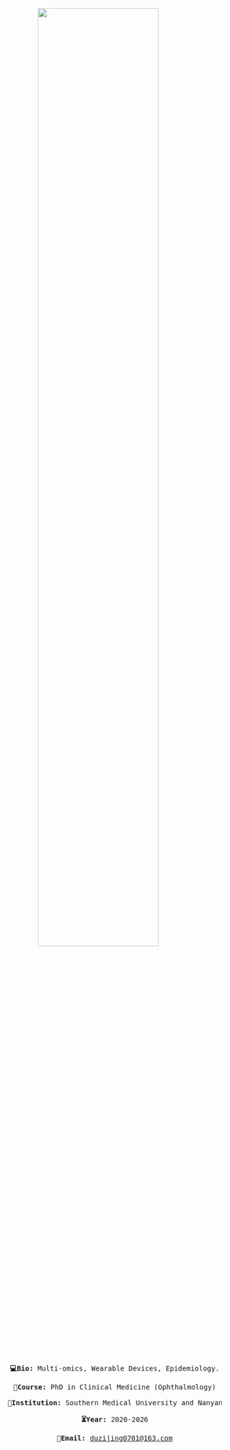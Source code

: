 <div align="center">
    <img src="https://readme-typing-svg.demolab.com?font=Inconsolata&weight=500&size=50&duration=4000&pause=200&color=606EF7&center=true&vCenter=true&multiline=true&repeat=false&random=false&width=1300&height=140&lines=Hi%2cNice%20to%20see%20u;This%20is%20Ginny%E2%9C%A9" width="70%" />
    <br><br>
    <pre>
        <strong>💻Bio:</strong> Multi-omics, Wearable Devices, Epidemiology.<br>
        <strong>🎒Course:</strong> PhD in Clinical Medicine (Ophthalmology)<br>
        <strong>🏫Institution:</strong> Southern Medical University and Nanyang Technological University<br>
        <strong>⏳Year:</strong> 2020-2026<br>
        <strong>📨Email:</strong> <a href="mailto:duzijing0701@163.com">duzijing0701@163.com</a>
    </pre>
    <br><br>
</div>
